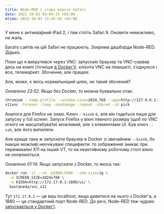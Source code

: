 ```yaml
---
title: Node-RED і стара версія Safari
date: 2022-10-01 03:04:33 +03:00
mtime: 2022-10-03 15:45:36 +03:00
---
```


У мене є антиква́рний iPad 2, і там стоїть Safari 9. Оновити неможливо, на жаль.

Багато сайтів на цій Safari не працюють. Зокрема дашбо́рди Node-RED. Дідько.

Поки що я ви́крутився через VNC: запуска́ю браузер та VNC-сервер десь на компі́ (точніше [в Docker'і][1]), клієнта VNC на планшеті, з'єднуюся і все, телема́ркет. Збочення, але працює.

Але, може, є якісь норма́льніший шлях, не такий збочений?

_Оновлено 23:52._ Якщо без Docker, то можна буквально отак:

```sh
chromium --temp-profile --window-size=1024,768 --app=http://127.0.0.1:1880/ui/
x11vnc -forever -loop -noxdamage -repeat -shared -id pick
```

Аналога для Firefox не знаю. Ключ `--kiosk` є, але він годи́ться лише для запуску у full screen. Запуск Firefox у вікні певного розміру (щоб по VNC нічого не масштабува́ти) можливий, але з елементами UI. Був ключ `--ssb`, але його випиляли.

Але краще таки ж запускати браузер в Docker зі звичайним `--kiosk`, бо інакше можливі неочікувані спецефекти: то зображення зникає при перемика́нні X11 на інший VT, то на неакти́вному робочому столі вікно не оновлюється.

_Оновлено 01:14._ Якщо запускати з Docker, то якось так:

```sh
docker run -it --rm -p5900:5900 --shm-size=1g \
  -e SCREEN_SIZE=1024x768 \
  -e KIOSK=http://172.17.0.1:1880/ui/ \
  kastaneda/vnc_x11
```

Тут `172.17.0.1` — це ваш localhost, якщо дивитися на нього з Docker'а, а 1880 — це стандартний порт Node-RED. До речі, Node-RED теж чудово [запускається у Docker'і][2].

[1]: https://github.com/kastaneda/vnc_x11
[2]: https://nodered.org/docs/getting-started/docker
